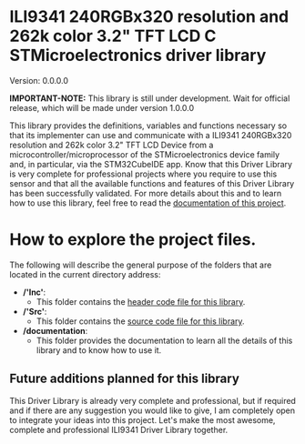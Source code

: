 # ILI9341 240RGBx320 resolution and 262k color 3.2" TFT LCD C STMicroelectronics driver library

Version: 0.0.0.0

**IMPORTANT-NOTE:** This library is still under development. Wait for official release, which will be made under version
1.0.0.0

This library provides the definitions, variables and functions necessary so that its implementer can use and communicate
with a ILI9341 240RGBx320 resolution and 262k color 3.2" TFT LCD Device from a microcontroller/microprocessor of the
STMicroelectronics device family and, in particular, via the STM32CubeIDE app. Know that this Driver Library is very
complete for professional projects where you require to use this sensor and that all the available functions and
features of this Driver Library has been successfully validated. For more details about this and to learn how to use this
library, feel free to read the <a href=#>documentation of this project</a>.

# How to explore the project files.
The following will describe the general purpose of the folders that are located in the current directory address:

- **/'Inc'**:
    - This folder contains the <a href=#>header code file for this library</a>.
- **/'Src'**:
    - This folder contains the <a href=#>source code file for this library</a>.
- **/documentation**:
    - This folder provides the documentation to learn all the details of this library and to know how to use it.

## Future additions planned for this library

This Driver Library is already very complete and professional, but if required and if there are any suggestion you would
like to give, I am completely open to integrate your ideas into this project. Let's make the most awesome, complete and
professional ILI9341 Driver Library together.

